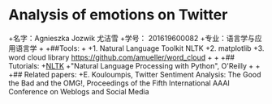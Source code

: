 # Analysis of emotions on Twitter
 +名字：Agnieszka Jozwik 尤洁雪
 +学号： 201619600082
 +专业：语言学与应用语言学
 +
 +##Tools: 
 +
 +1. Natural Language Toolkit NLTK 
 +2. matplotlib
 +3. word cloud library https://github.com/amueller/word_cloud
 +
 +
 +## Tutorials:
 +[NLTK](http://www.nltk.org)
 +"Natural Language Processing with Python", O'Reilly
 +
 +
 +## Related papers:
 +E. Kouloumpis, Twitter Sentiment Analysis: The Good the Bad and the OMG!, Proceedings of the Fifth International AAAI Conference on Weblogs and Social Media
